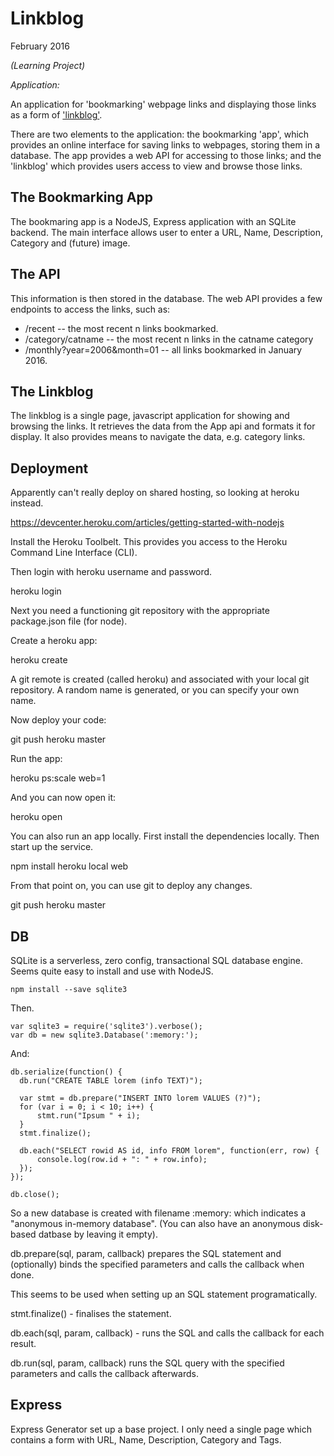 # Linkblog

February 2016

_(Learning Project)_

_Application:_

An application for 'bookmarking' webpage links and displaying those links as a form of ['linkblog'](https://en.wikipedia.org/wiki/Linklog).

There are two elements to the application: the bookmarking 'app', which provides an online interface for saving links to webpages, storing them in a database. The app provides a web API for accessing to those links; and the 'linkblog' which provides users access to view and browse those links.

## The Bookmarking App

The bookmaring app is a NodeJS, Express application with an SQLite backend. The main interface allows user to enter a URL, Name, Description, Category and (future) image. 

## The API

This information is then stored in the database. The web API provides a few endpoints to access the links, such as:

- /recent -- the most recent n links bookmarked.
- /category/catname -- the most recent n links in the catname category
- /monthly?year=2006&month=01 -- all links bookmarked in January 2016.

## The Linkblog

The linkblog is a single page, javascript application for showing and browsing the links. It retrieves the data from the App api and formats it for display. It also provides means to navigate the data, e.g. category links.

## Deployment

Apparently can't really deploy on shared hosting, so looking at heroku instead.

https://devcenter.heroku.com/articles/getting-started-with-nodejs

Install the Heroku Toolbelt. This provides you access to the Heroku Command Line Interface (CLI).

Then login with heroku username and password.

  heroku login

Next you need a functioning git repository with the appropriate package.json file (for node).

Create a heroku app:

  heroku create

A git remote is created (called heroku) and associated with your local git repository. A random name is generated, or you can specify your own name.

Now deploy your code:

  git push heroku master

Run the app:

  heroku ps:scale web=1

And you can now open it:

  heroku open

You can also run an app locally. First install the dependencies locally. Then start up the service.

  npm install
  heroku local web

From that point on, you can use git to deploy any changes.

  git push heroku master





## DB

SQLite is a serverless, zero config, transactional SQL database engine. Seems quite easy to install and use with NodeJS.

    npm install --save sqlite3

Then.

    var sqlite3 = require('sqlite3').verbose();
    var db = new sqlite3.Database(':memory:');

And: 

    db.serialize(function() {
      db.run("CREATE TABLE lorem (info TEXT)");
     
      var stmt = db.prepare("INSERT INTO lorem VALUES (?)");
      for (var i = 0; i < 10; i++) {
          stmt.run("Ipsum " + i);
      }
      stmt.finalize();
     
      db.each("SELECT rowid AS id, info FROM lorem", function(err, row) {
          console.log(row.id + ": " + row.info);
      });
    });
     
    db.close();

So a new database is created with filename :memory: which indicates a "anonymous in-memory database". (You can also have an anonymous disk-based datbase by leaving it empty).

db.prepare(sql, param, callback) prepares the SQL statement and (optionally) binds the specified parameters and calls the callback when done.

This seems to be used when setting up an SQL statement programatically.

stmt.finalize() - finalises the statement.

db.each(sql, param, callback) - runs the SQL and calls the callback for each result.

db.run(sql, param, callback) runs the SQL query with the specified parameters and calls the callback afterwards.

## Express

Express Generator set up a base project. I only need a single page which contains a form with URL, Name, Description, Category and Tags.

